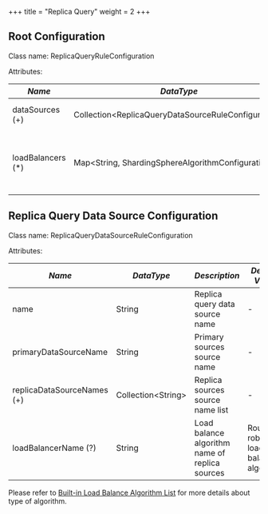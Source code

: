 +++
title = "Replica Query"
weight = 2
+++

## Root Configuration

Class name: ReplicaQueryRuleConfiguration

Attributes:

| *Name*            | *DataType*                                            | *Description*                                                          |
| ----------------- | ----------------------------------------------------- | ---------------------------------------------------------------------- |
| dataSources (+)   | Collection\<ReplicaQueryDataSourceRuleConfiguration\> | Data sources of primary and replicas                                   |
| loadBalancers (*) | Map\<String, ShardingSphereAlgorithmConfiguration\>   | Load balance algorithm name and configurations of replica data sources |

## Replica Query Data Source Configuration

Class name: ReplicaQueryDataSourceRuleConfiguration

Attributes:

| *Name*                     | *DataType*           | *Description*                                  | *Default Value*                    |
| -------------------------- | -------------------- | ---------------------------------------------- | ---------------------------------- |
| name                       | String               | Replica query data source name                 | -                                  |
| primaryDataSourceName      | String               | Primary sources source name                    | -                                  |
| replicaDataSourceNames (+) | Collection\<String\> | Replica sources source name list               | -                                  |
| loadBalancerName (?)       | String               | Load balance algorithm name of replica sources | Round robin load balance algorithm |

Please refer to [Built-in Load Balance Algorithm List](/en/user-manual/shardingsphere-jdbc/configuration/built-in-algorithm/load-balance) for more details about type of algorithm.
